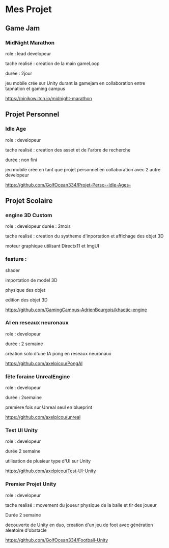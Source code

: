 # Mes Projet 
## Game Jam
### MidNight Marathon

role : lead developeur

tache realisé : creation de la main gameLoop

durée : 2jour

jeu mobile crée sur Unity durant la gamejam en collaboration entre tapnation et gaming campus 

https://ninikow.itch.io/midnight-marathon

## Projet Personnel

### Idle Age

role : developeur 

tache realisé : creation des asset et de l'arbre de recherche

durée : non fini

jeu mobile crée en tant que projet personnel en collaboration avec 2 autre developeur 

https://github.com/GolfOcean334/Projet-Perso--Idle-Ages-

## Projet Scolaire

### engine 3D Custom

role : developeur 
durée : 2mois

tache realisé : creation du systheme d'inportation et affichage des objet 3D

moteur graphique utilisant Directx11 et ImgUI

### feature : 

shader

importation de model 3D

physique des objet 

edition des objet 3D

https://github.com/GamingCampus-AdrienBourgois/khaotic-engine

### AI en reseaux neuronaux

role : developeur

durée : 2 semaine

création solo d'une IA pong en reseaux neuronaux

https://github.com/axelpicou/PongAI

### fête foraine UnrealEngine

 role : developeur
 
 durée : 2semaine

 premiere fois sur Unreal seul en blueprint

 https://github.com/axelpicou/unreal

 ### Test UI Unity

 role : developeur
 
 durée 2 semaine 

 utilisation de plusieur type d'UI sur Unity

 https://github.com/axelpicou/Test-UI-Unity

 ### Premier Projet Unity

 role : developeur 

 tache realisé : movement du joueur physique de la balle et tir des joueur
 
 Durée 2 semaine

decouverte de Unity en duo, creation d'un jeu de foot avec génération aleatoire d'obstacle 

https://github.com/GolfOcean334/Football-Unity

